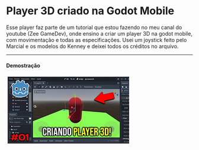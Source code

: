 # Player 3D criado na Godot Mobile

Esse player faz parte de um tutorial que estou fazendo no meu canal do youtube (Zee GameDev), onde ensino a criar um player 3D na godot mobile, com movimentação e todas as especificações. Usei um joystick feito pelo Marcial e os modelos do Kenney e deixei todos os créditos no arquivo.

------------

#### Demostração
[![Playlist Completa](https://github.com/welson-rodrigues/foto-v-deo-player-3D/blob/a1e722d890b4d714b51f636809688ca714c6ba8b/hqdefault.jpg)](https://youtu.be/cylU8U_gKmY?feature=shared "Playlist Completa")
